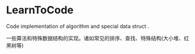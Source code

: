 # LearnToCode
Code implementation of algorithm and special data struct .

一些算法和特殊数据结构的实现。诸如常见的排序、查找、特殊结构(大小堆、红黑树等)
